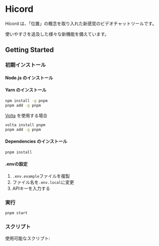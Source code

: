 # Hicord

Hicord は、「位置」の概念を取り入れた新感覚のビデオチャットツールです。

使いやすさを追及した様々な新機能を備えています。

## Getting Started

### 初期インストール

#### Node.js のインストール

#### Yarn のインストール

```bash
npm install -g pnpm
pnpm add -g pnpm
```

[Volta](https://volta.sh/) を使用する場合

```bash
volta install pnpm
pnpm add -g pnpm
```

#### Dependencies のインストール

```bash
pnpm install
```

#### .envの設定

1. `.env.example`ファイルを複製
2. ファイル名を`.env.local`に変更
3. APIキーを入力する

### 実行

```bash
pnpm start
```

### スクリプト

使用可能なスクリプト:

```bash

```
